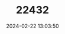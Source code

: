 ---
title: "22432"
category: "Tscherskia triton"
draft: false
date: 2024-02-22 13:03:50
languages:
  English: ["Greater Long-tailed Hamster"]
  Russian: ["Krysovidnyi Homyachyok"]
---